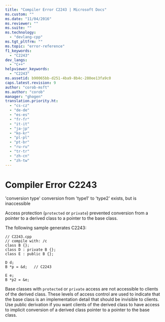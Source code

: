 ```yaml
---
title: "Compiler Error C2243 | Microsoft Docs"
ms.custom: ""
ms.date: "11/04/2016"
ms.reviewer: ""
ms.suite: ""
ms.technology: 
  - "devlang-cpp"
ms.tgt_pltfrm: ""
ms.topic: "error-reference"
f1_keywords: 
  - "C2243"
dev_langs: 
  - "C++"
helpviewer_keywords: 
  - "C2243"
ms.assetid: b90065bb-d251-4ba9-8b4c-280ee13fa9c0
caps.latest.revision: 9
author: "corob-msft"
ms.author: "corob"
manager: "ghogen"
translation.priority.ht: 
  - "cs-cz"
  - "de-de"
  - "es-es"
  - "fr-fr"
  - "it-it"
  - "ja-jp"
  - "ko-kr"
  - "pl-pl"
  - "pt-br"
  - "ru-ru"
  - "tr-tr"
  - "zh-cn"
  - "zh-tw"
---
```

# Compiler Error C2243
'conversion type' conversion from 'type1' to 'type2' exists, but is inaccessible  
  
 Access protection (`protected` or `private`) prevented conversion from a pointer to a derived class to a pointer to the base class.  
  
 The following sample generates C2243:  
  
```  
// C2243.cpp  
// compile with: /c  
class B {};  
class D : private B {};  
class E : public B {};  
  
D d;  
B *p = &d;   // C2243  
  
E e;  
B *p2 = &e;  
```  
  
 Base classes with `protected` or `private` access are not accessible to clients of the derived class. These levels of access control are used to indicate that the base class is an implementation detail that should be invisible to clients. Use public derivation if you want clients of the derived class to have access to implicit conversion of a derived class pointer to a pointer to the base class.